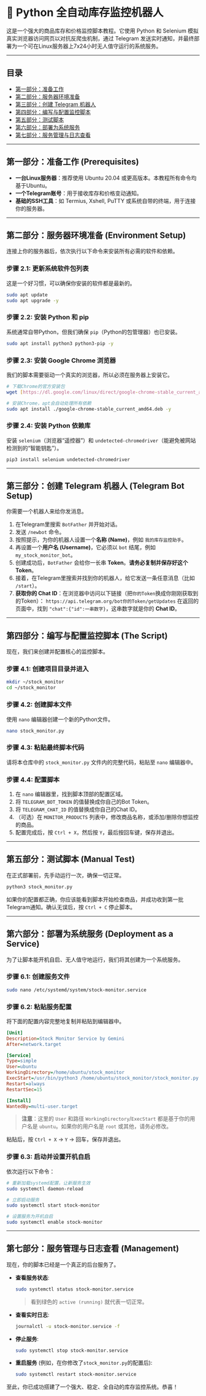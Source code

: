 # 🐍 Python 全自动库存监控机器人

这是一个强大的商品库存和价格监控脚本教程。它使用 Python 和 Selenium 模拟真实浏览器访问网页以对抗反爬虫机制，通过 Telegram 发送实时通知，并最终部署为一个可在Linux服务器上7x24小时无人值守运行的系统服务。

---

## 目录

- [第一部分：准备工作](#第一部分准备工作-prerequisites)
- [第二部分：服务器环境准备](#第二部分服务器环境准备-environment-setup)
- [第三部分：创建 Telegram 机器人](#第三部分创建-telegram-机器人-telegram-bot-setup)
- [第四部分：编写与配置监控脚本](#第四部分编写与配置监控脚本-the-script)
- [第五部分：测试脚本](#第五部分测试脚本-manual-test)
- [第六部分：部署为系统服务](#第六部分部署为系统服务-deployment-as-a-service)
- [第七部分：服务管理与日志查看](#第七部分服务管理与日志查看-management)

---

## 第一部分：准备工作 (Prerequisites)

- **一台Linux服务器**：推荐使用 Ubuntu 20.04 或更高版本。本教程所有命令均基于Ubuntu。
- **一个Telegram账号**：用于接收库存和价格变动通知。
- **基础的SSH工具**：如 Termius, Xshell, PuTTY 或系统自带的终端，用于连接你的服务器。

---

## 第二部分：服务器环境准备 (Environment Setup)

连接上你的服务器后，依次执行以下命令来安装所有必需的软件和依赖。

### 步骤 2.1: 更新系统软件包列表

这是一个好习惯，可以确保你安装的软件都是最新的。

```bash
sudo apt update
sudo apt upgrade -y
```

### 步骤 2.2: 安装 Python 和 pip

系统通常自带Python，但我们确保 `pip`（Python的包管理器）也已安装。

```bash
sudo apt install python3 python3-pip -y
```

### 步骤 2.3: 安装 Google Chrome 浏览器

我们的脚本需要驱动一个真实的浏览器，所以必须在服务器上安装它。

```bash
# 下载Chrome的官方安装包
wget [https://dl.google.com/linux/direct/google-chrome-stable_current_amd64.deb](https://dl.google.com/linux/direct/google-chrome-stable_current_amd64.deb)

# 安装Chrome，apt会自动处理所有依赖
sudo apt install ./google-chrome-stable_current_amd64.deb -y
```

### 步骤 2.4: 安装 Python 依赖库

安装 `selenium`（浏览器“遥控器”）和 `undetected-chromedriver`（能避免被网站检测到的“智能钥匙”）。

```bash
pip3 install selenium undetected-chromedriver
```

---

## 第三部分：创建 Telegram 机器人 (Telegram Bot Setup)

你需要一个机器人来给你发消息。

1.  在Telegram里搜索 `BotFather` 并开始对话。
2.  发送 `/newbot` 命令。
3.  按照提示，为你的机器人设置一个**名称 (Name)**，例如 `我的库存监控助手`。
4.  再设置一个**用户名 (Username)**，它必须以 `bot` 结尾，例如 `my_stock_monitor_bot`。
5.  创建成功后，`BotFather` 会给你一长串 **Token**。**请务必复制并保存好这个Token**。
6.  接着，在Telegram里搜索并找到你的机器人，给它发送一条任意消息（比如 `/start`）。
7.  **获取你的 Chat ID**：在浏览器中访问以下链接（把`你的Token`换成你刚刚获取到的Token）：
    `https://api.telegram.org/bot你的Token/getUpdates`
    在返回的页面中，找到 `"chat":{"id":一串数字}`，这串数字就是你的 **Chat ID**。

---

## 第四部分：编写与配置监控脚本 (The Script)

现在，我们来创建并配置核心的监控脚本。

### 步骤 4.1: 创建项目目录并进入

```bash
mkdir ~/stock_monitor
cd ~/stock_monitor
```

### 步骤 4.2: 创建脚本文件

使用 `nano` 编辑器创建一个新的Python文件。

```bash
nano stock_monitor.py
```

### 步骤 4.3: 粘贴最终脚本代码

请将本仓库中的 `stock_monitor.py` 文件内的完整代码，粘贴至 `nano` 编辑器中。

### 步骤 4.4: 配置脚本

1.  在 `nano` 编辑器里，找到脚本顶部的配置区域。
2.  将 `TELEGRAM_BOT_TOKEN` 的值替换成你自己的Bot Token。
3.  将 `TELEGRAM_CHAT_ID` 的值替换成你自己的Chat ID。
4.  （可选）在 `MONITOR_PRODUCTS` 列表中，修改商品名称，或添加/删除你想监控的商品。
5.  配置完成后，按 `Ctrl + X`，然后按 `Y`，最后按回车键，保存并退出。

---

## 第五部分：测试脚本 (Manual Test)

在正式部署前，先手动运行一次，确保一切正常。

```bash
python3 stock_monitor.py
```

如果你的配置都正确，你应该能看到脚本开始检查商品，并成功收到第一批Telegram通知。确认无误后，按 `Ctrl + C` 停止脚本。

---

## 第六部分：部署为系统服务 (Deployment as a Service)

为了让脚本能开机自启、无人值守地运行，我们将其创建为一个系统服务。

### 步骤 6.1: 创建服务文件

```bash
sudo nano /etc/systemd/system/stock-monitor.service
```

### 步骤 6.2: 粘贴服务配置

将下面的配置内容完整地复制并粘贴到编辑器中。

```ini
[Unit]
Description=Stock Monitor Service by Gemini
After=network.target

[Service]
Type=simple
User=ubuntu
WorkingDirectory=/home/ubuntu/stock_monitor
ExecStart=/usr/bin/python3 /home/ubuntu/stock_monitor/stock_monitor.py
Restart=always
RestartSec=15

[Install]
WantedBy=multi-user.target
```

> **注意**：这里的 `User` 和路径 `WorkingDirectory`/`ExecStart` 都是基于你的用户名是 `ubuntu`。如果你的用户名是 `root` 或其他，请务必修改。

粘贴后，按 `Ctrl + X` -> `Y` -> 回车，保存并退出。

### 步骤 6.3: 启动并设置开机自启

依次运行以下命令：

```bash
# 重新加载systemd配置，让新服务生效
sudo systemctl daemon-reload

# 立即启动服务
sudo systemctl start stock-monitor

# 设置服务为开机自启
sudo systemctl enable stock-monitor
```

---

## 第七部分：服务管理与日志查看 (Management)

现在，你的脚本已经是一个真正的后台服务了。

- **查看服务状态**:
  ```bash
  sudo systemctl status stock-monitor.service
  ```
  > 看到绿色的 `active (running)` 就代表一切正常。

- **查看实时日志**:
  ```bash
  journalctl -u stock-monitor.service -f
  ```

- **停止服务**:
  ```bash
  sudo systemctl stop stock-monitor.service
  ```

- **重启服务** (例如，在你修改了`stock_monitor.py`的配置后):
  ```bash
  sudo systemctl restart stock-monitor.service
  ```

至此，你已成功搭建了一个强大、稳定、全自动的库存监控系统。恭喜！
